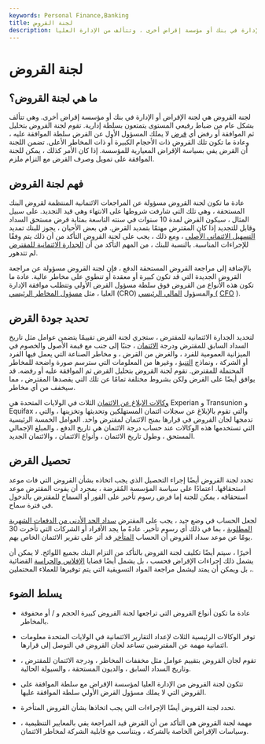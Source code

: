 ```yaml
---
keywords: Personal Finance,Banking
title: لجنة القروض
description: لجنة القروض هي لجنة الإقراض أو الإدارة في بنك أو مؤسسة إقراض أخرى ، وتتألف من الإدارة العليا.
---
```


# لجنة القروض
## ما هي لجنة القروض؟

لجنة القروض هي لجنة الإقراض أو الإدارة في بنك أو مؤسسة إقراض أخرى. وهي تتألف بشكل عام من ضباط رفيعي المستوى يتمتعون بسلطة إدارية. تقوم لجنة القروض بتحليل ثم الموافقة أو رفض أي [قرض](/loan) لا يملك المسؤول الأول عن القرض سلطة الموافقة عليه ، وعادة ما تكون تلك القروض ذات الأحجام الكبيرة أو ذات المخاطر الأعلى. تضمن اللجنة أن القرض يفي بسياسة الإقراض المعيارية للمؤسسة. إذا كان الأمر كذلك ، يمكن للجنة الموافقة على تمويل وصرف القرض مع التزام ملزم.

## فهم لجنة القروض

عادة ما تكون لجنة القروض مسؤولة عن المراجعات الائتمانية المنتظمة لقروض البنك المستحقة ، وهي تلك التي شارفت شروطها على الانتهاء وهي قيد التجديد. على سبيل المثال ، سيكون القرض لمدة 10 سنوات في سنته التاسعة بمثابة قرض مستحق السداد وقابل للتجديد إذا كان المقترض مهتمًا بتمديد القرض. في بعض الأحيان ، يجوز للبنك تمديد [التسهيل الائتماني الأصلي](/creditfacility) ، ومع ذلك ، يجب على لجنة القروض التأكد من أن ذلك يتم وفقًا للإجراءات المناسبة. بالنسبة للبنك ، من المهم التأكد من أن [الجدارة الائتمانية للمقترض](/credit-worthiness) لم تتدهور.

بالإضافة إلى مراجعة القروض المستحقة الدفع ، فإن لجنة القروض مسؤولة عن مراجعة القروض الجديدة التي قد تكون كبيرة أو معقدة أو تنطوي على مخاطر عالية. عادة ما تكون هذه الأنواع من القروض فوق سلطة مسؤول القرض الأولي وتتطلب موافقة الإدارة العليا ، مثل [مسؤول المخاطر الرئيسي](/chief-risk-officer-cro) (CRO) والمسؤول [المالي الرئيسي (](/cfo) [CFO](/cfo) ).

## تحديد جودة القرض

لتحديد الجدارة الائتمانية للمقترض ، ستجري لجنة القرض تقييمًا يتضمن عوامل مثل تاريخ السداد السابق للمقترض ودرجة [الائتمان](/credit_score) ، جنبًا إلى جنب مع قيمة الأصول والخصوم في الميزانية العمومية للفرد ، والغرض من القرض ، و مخاطر الصناعة التي يعمل فيها الفرد أو الشركة ، ونماذج [التنبؤ](/forecasting) ، وغيرها من المعلومات التي سترسم صورة واضحة للمخاطر المحتملة للمقترض. تقوم لجنة القروض بتحليل القرض ثم الموافقة عليه أو رفضه. قد يوافق أيضًا على القرض ولكن بشروط مختلفة تمامًا عن تلك التي يقصدها المقترض ، مما سيخفف من أي مخاطر.

[وكالات الإبلاغ عن الائتمان](/credit-reporting-agency) الثلاث في الولايات المتحدة هي Experian و Transunion و Equifax ، والتي تقوم بالإبلاغ عن سجلات ائتمان المستهلكين وتحديثها وتخزينها ، والتي تدمجها لجان القروض في قرارها بمنح الائتمان لمقترض واحد. العوامل الخمسة الرئيسية التي تستخدمها هذه الوكالات عند حساب درجة الائتمان هي تاريخ الدفع ، والمبلغ الإجمالي المستحق ، وطول تاريخ الائتمان ، وأنواع الائتمان ، والائتمان الجديد.

## تحصيل القرض

تحدد لجنة القروض أيضًا إجراء التحصيل الذي يجب اتخاذه بشأن القروض التي فات موعد استحقاقها. اعتمادًا على سياسة المؤسسة المُقرضة ، بمجرد أن يفوت المقترض موعد استحقاقه ، يمكن للجنة إما فرض رسوم تأخير على الفور أو السماح للمقترض بالدخول في فترة سماح.

لجعل الحساب في وضع جيد ، يجب على المقترض [سداد الحد الأدنى من الدفعات الشهرية المطلوبة](/minimum-monthly-payment) ، بما في ذلك أي رسوم تأخير. عادةً ما يجد الأفراد أو الشركات التي تأخرت 30 يومًا عن موعد سداد القروض أن الحساب [المتأخر](/delinquent) قد أثر على تقرير الائتمان الخاص بهم.

أخيرًا ، سيتم أيضًا تكليف لجنة القروض بالتأكد من التزام البنك بجميع اللوائح. لا يمكن أن يشمل ذلك إجراءات الإقراض فحسب ، بل يشمل أيضًا قضايا [الإفلاس والحراسة](/bankruptcy) القضائية ، بل ويمكن أن يمتد ليشمل مراجعة المواد التسويقية التي يتم توفيرها للعملاء المحتملين.

## يسلط الضوء

- عادة ما تكون أنواع القروض التي تراجعها لجنة القروض كبيرة الحجم و / أو محفوفة بالمخاطر.

- توفر الوكالات الرئيسية الثلاث لإعداد التقارير الائتمانية في الولايات المتحدة معلومات ائتمانية مهمة عن المقترضين تساعد لجان القروض في التوصل إلى قرارها.

- تقوم لجان القروض بتقييم عوامل مثل مخففات المخاطر ، ودرجة الائتمان للمقترض ، وتاريخ السداد السابق ، والديون المستحقة ، والسيولة الحالية.

- تتكون لجنة القروض من الإدارة العليا لمؤسسة الإقراض مع سلطة الموافقة على القروض التي لا يملك مسؤول القرض الأولي سلطة الموافقة عليها.

- تحدد لجنة القروض أيضًا الإجراءات التي يجب اتخاذها بشأن القروض المتأخرة.

- مهمة لجنة القروض هي التأكد من أن القرض قيد المراجعة يفي بالمعايير التنظيمية ، وسياسات الإقراض الخاصة بالشركة ، ويتناسب مع قابلية الشركة لمخاطر الائتمان.

